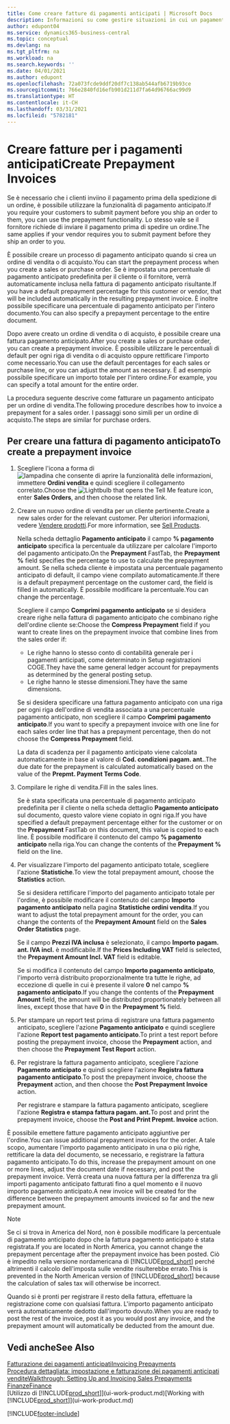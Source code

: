```yaml
---
title: Come creare fatture di pagamenti anticipati | Microsoft Docs
description: Informazioni su come gestire situazioni in cui un pagamento anticipato viene richiesto ai clienti o dal fornitore.
author: edupont04
ms.service: dynamics365-business-central
ms.topic: conceptual
ms.devlang: na
ms.tgt_pltfrm: na
ms.workload: na
ms.search.keywords: ''
ms.date: 04/01/2021
ms.author: edupont
ms.openlocfilehash: 72a073fcde9ddf20df7c138ab544afb6719b93ce
ms.sourcegitcommit: 766e2840fd16efb901d211d7fa64d96766ac99d9
ms.translationtype: HT
ms.contentlocale: it-CH
ms.lasthandoff: 03/31/2021
ms.locfileid: "5782181"
---
```

# <a name="create-prepayment-invoices"></a><span data-ttu-id="757ac-103">Creare fatture per i pagamenti anticipati</span><span class="sxs-lookup"><span data-stu-id="757ac-103">Create Prepayment Invoices</span></span>

<span data-ttu-id="757ac-104">Se è necessario che i clienti inviino il pagamento prima della spedizione di un ordine, è possibile utilizzare la funzionalità di pagamento anticipato.</span><span class="sxs-lookup"><span data-stu-id="757ac-104">If you require your customers to submit payment before you ship an order to them, you can use the prepayment functionality.</span></span> <span data-ttu-id="757ac-105">Lo stesso vale se il fornitore richiede di inviare il pagamento prima di spedire un ordine.</span><span class="sxs-lookup"><span data-stu-id="757ac-105">The same applies if your vendor requires you to submit payment before they ship an order to you.</span></span>  

<span data-ttu-id="757ac-106">È possibile creare un processo di pagamento anticipato quando si crea un ordine di vendita o di acquisto.</span><span class="sxs-lookup"><span data-stu-id="757ac-106">You can start the prepayment process when you create a sales or purchase order.</span></span> <span data-ttu-id="757ac-107">Se è impostata una percentuale di pagamento anticipato predefinita per il cliente o il fornitore, verrà automaticamente inclusa nella fattura di pagamento anticipato risultante.</span><span class="sxs-lookup"><span data-stu-id="757ac-107">If you have a default prepayment percentage for this customer or vendor, that will be included automatically in the resulting prepayment invoice.</span></span> <span data-ttu-id="757ac-108">È inoltre possibile specificare una percentuale di pagamento anticipato per l'intero documento.</span><span class="sxs-lookup"><span data-stu-id="757ac-108">You can also specify a prepayment percentage to the entire document.</span></span>

<span data-ttu-id="757ac-109">Dopo avere creato un ordine di vendita o di acquisto, è possibile creare una fattura pagamento anticipato.</span><span class="sxs-lookup"><span data-stu-id="757ac-109">After you create a sales or purchase order, you can create a prepayment invoice.</span></span> <span data-ttu-id="757ac-110">È possibile utilizzare le percentuali di default per ogni riga di vendita o di acquisto oppure rettificare l'importo come necessario.</span><span class="sxs-lookup"><span data-stu-id="757ac-110">You can use the default percentages for each sales or purchase line, or you can adjust the amount as necessary.</span></span> <span data-ttu-id="757ac-111">È ad esempio possibile specificare un importo totale per l'intero ordine.</span><span class="sxs-lookup"><span data-stu-id="757ac-111">For example, you can specify a total amount for the entire order.</span></span>  

<span data-ttu-id="757ac-112">La procedura seguente descrive come fatturare un pagamento anticipato per un ordine di vendita.</span><span class="sxs-lookup"><span data-stu-id="757ac-112">The following procedure describes how to invoice a prepayment for a sales order.</span></span> <span data-ttu-id="757ac-113">I passaggi sono simili per un ordine di acquisto.</span><span class="sxs-lookup"><span data-stu-id="757ac-113">The steps are similar for purchase orders.</span></span>  

## <a name="to-create-a-prepayment-invoice"></a><span data-ttu-id="757ac-114">Per creare una fattura di pagamento anticipato</span><span class="sxs-lookup"><span data-stu-id="757ac-114">To create a prepayment invoice</span></span>

1. <span data-ttu-id="757ac-115">Scegliere l'icona a forma di ![lampadina che consente di aprire la funzionalità delle informazioni](media/ui-search/search_small.png "Informazioni sull'operazione che si desidera eseguire"), immettere **Ordini vendita** e quindi scegliere il collegamento correlato.</span><span class="sxs-lookup"><span data-stu-id="757ac-115">Choose the ![Lightbulb that opens the Tell Me feature](media/ui-search/search_small.png "Tell me what you want to do") icon, enter **Sales Orders**, and then choose the related link.</span></span>  
2. <span data-ttu-id="757ac-116">Creare un nuovo ordine di vendita per un cliente pertinente.</span><span class="sxs-lookup"><span data-stu-id="757ac-116">Create a new sales order for the relevant customer.</span></span> <span data-ttu-id="757ac-117">Per ulteriori informazioni, vedere [Vendere prodotti](sales-how-sell-products.md).</span><span class="sxs-lookup"><span data-stu-id="757ac-117">For more information, see [Sell Products](sales-how-sell-products.md).</span></span>  

    <span data-ttu-id="757ac-118">Nella scheda dettaglio **Pagamento anticipato** il campo **% pagamento anticipato** specifica la percentuale da utilizzare per calcolare l'importo del pagamento anticipato.</span><span class="sxs-lookup"><span data-stu-id="757ac-118">On the **Prepayment** FastTab, the **Prepayment %** field specifies the percentage to use to calculate the prepayment amount.</span></span> <span data-ttu-id="757ac-119">Se nella scheda cliente è impostata una percentuale pagamento anticipato di default, il campo viene compilato automaticamente.</span><span class="sxs-lookup"><span data-stu-id="757ac-119">If there is a default prepayment percentage on the customer card, the field is filled in automatically.</span></span> <span data-ttu-id="757ac-120">È possibile modificare la percentuale.</span><span class="sxs-lookup"><span data-stu-id="757ac-120">You can change the percentage.</span></span> <!--This percentage is applied to lines where the item on that line does not already specify a prepayment percentage. The prepayment percentage is only copied from the header to lines that do not copy the default prepayment percentage from the item.-->  

    <span data-ttu-id="757ac-121">Scegliere il campo **Comprimi pagamento anticipato** se si desidera creare righe nella fattura di pagamento anticipato che combinano righe dell'ordine cliente se:</span><span class="sxs-lookup"><span data-stu-id="757ac-121">Choose the **Compress Prepayment** field if you want to create lines on the prepayment invoice that combine lines from the sales order if:</span></span>  

    - <span data-ttu-id="757ac-122">Le righe hanno lo stesso conto di contabilità generale per i pagamenti anticipati, come determinato in Setup registrazioni COGE.</span><span class="sxs-lookup"><span data-stu-id="757ac-122">They have the same general ledger account for prepayments as determined by the general posting setup.</span></span>  
    - <span data-ttu-id="757ac-123">Le righe hanno le stesse dimensioni.</span><span class="sxs-lookup"><span data-stu-id="757ac-123">They have the same dimensions.</span></span>  

    <span data-ttu-id="757ac-124">Se si desidera specificare una fattura pagamento anticipato con una riga per ogni riga dell'ordine di vendita associata a una percentuale pagamento anticipato, non scegliere il campo **Comprimi pagamento anticipato**.</span><span class="sxs-lookup"><span data-stu-id="757ac-124">If you want to specify a prepayment invoice with one line for each sales order line that has a prepayment percentage, then do not choose the **Compress Prepayment** field.</span></span>  

    <span data-ttu-id="757ac-125">La data di scadenza per il pagamento anticipato viene calcolata automaticamente in base al valore di **Cod. condizioni pagam. ant.**.</span><span class="sxs-lookup"><span data-stu-id="757ac-125">The due date for the prepayment is calculated automatically based on the value of the **Prepmt. Payment Terms Code**.</span></span>

3. <span data-ttu-id="757ac-126">Compilare le righe di vendita.</span><span class="sxs-lookup"><span data-stu-id="757ac-126">Fill in the sales lines.</span></span>  

    <span data-ttu-id="757ac-127">Se è stata specificata una percentuale di pagamento anticipato predefinita per il cliente o nella scheda dettaglio **Pagamento anticipato** sul documento, questo valore viene copiato in ogni riga.</span><span class="sxs-lookup"><span data-stu-id="757ac-127">If you have specified a default prepayment percentage either for the customer or on the **Prepayment** FastTab on this document, this value is copied to each line.</span></span> <span data-ttu-id="757ac-128">È possibile modificare il contenuto del campo **% pagamento anticipato** nella riga.</span><span class="sxs-lookup"><span data-stu-id="757ac-128">You can change the contents of the **Prepayment %** field on the line.</span></span>  

4. <span data-ttu-id="757ac-129">Per visualizzare l'importo del pagamento anticipato totale, scegliere l'azione **Statistiche**.</span><span class="sxs-lookup"><span data-stu-id="757ac-129">To view the total prepayment amount, choose the **Statistics** action.</span></span>

    <span data-ttu-id="757ac-130">Se si desidera rettificare l'importo del pagamento anticipato totale per l'ordine, è possibile modificare il contenuto del campo **Importo pagamento anticipato** nella pagina **Statistiche ordini vendita**.</span><span class="sxs-lookup"><span data-stu-id="757ac-130">If you want to adjust the total prepayment amount for the order, you can change the contents of the **Prepayment Amount** field on the **Sales Order Statistics** page.</span></span>  

    <span data-ttu-id="757ac-131">Se il campo **Prezzi IVA inclusa** è selezionato, il campo **Importo pagam. ant. IVA incl.** è modificabile.</span><span class="sxs-lookup"><span data-stu-id="757ac-131">If the **Prices Including VAT** field is selected, the **Prepayment Amount Incl. VAT** field is editable.</span></span>  

    <span data-ttu-id="757ac-132">Se si modifica il contenuto del campo **Importo pagamento anticipato**, l'importo verrà distribuito proporzionalmente tra tutte le righe, ad eccezione di quelle in cui è presente il valore **0** nel campo **% pagamento anticipato**.</span><span class="sxs-lookup"><span data-stu-id="757ac-132">If you change the contents of the **Prepayment Amount** field, the amount will be distributed proportionately between all lines, except those that have **0** in the **Prepayment %** field.</span></span>  

5. <span data-ttu-id="757ac-133">Per stampare un report test prima di registrare una fattura pagamento anticipato, scegliere l'azione **Pagamento anticipato** e quindi scegliere l'azione **Report test pagamento anticipato**.</span><span class="sxs-lookup"><span data-stu-id="757ac-133">To print a test report before posting the prepayment invoice, choose the **Prepayment** action, and then choose the **Prepayment Test Report** action.</span></span>  
6. <span data-ttu-id="757ac-134">Per registrare la fattura pagamento anticipato, scegliere l'azione **Pagamento anticipato** e quindi scegliere l'azione **Registra fattura pagamento anticipato**.</span><span class="sxs-lookup"><span data-stu-id="757ac-134">To post the prepayment invoice, choose the **Prepayment** action, and then choose the **Post Prepayment Invoice** action.</span></span>  

    <span data-ttu-id="757ac-135">Per registrare e stampare la fattura pagamento anticipato, scegliere l'azione **Registra e stampa fattura pagam. ant.**</span><span class="sxs-lookup"><span data-stu-id="757ac-135">To post and print the prepayment invoice, choose the **Post and Print Prepmt. Invoice** action.</span></span>  

<span data-ttu-id="757ac-136">È possibile emettere fatture pagamento anticipato aggiuntive per l'ordine.</span><span class="sxs-lookup"><span data-stu-id="757ac-136">You can issue additional prepayment invoices for the order.</span></span> <span data-ttu-id="757ac-137">A tale scopo, aumentare l'importo pagamento anticipato in una o più righe, rettificare la data del documento, se necessario, e registrare la fattura pagamento anticipato.</span><span class="sxs-lookup"><span data-stu-id="757ac-137">To do this, increase the prepayment amount on one or more lines, adjust the document date if necessary, and post the prepayment invoice.</span></span> <span data-ttu-id="757ac-138">Verrà creata una nuova fattura per la differenza tra gli importi pagamento anticipato fatturati fino a quel momento e il nuovo importo pagamento anticipato.</span><span class="sxs-lookup"><span data-stu-id="757ac-138">A new invoice will be created for the difference between the prepayment amounts invoiced so far and the new prepayment amount.</span></span>  

> [!NOTE]  
> <span data-ttu-id="757ac-139">Se ci si trova in America del Nord, non è possibile modificare la percentuale di pagamento anticipato dopo che la fattura pagamento anticipato è stata registrata.</span><span class="sxs-lookup"><span data-stu-id="757ac-139">If you are located in North America, you cannot change the prepayment percentage after the prepayment invoice has been posted.</span></span> <span data-ttu-id="757ac-140">Ciò è impedito nella versione nordamericana di [!INCLUDE[prod_short](includes/prod_short.md)] perché altrimenti il calcolo dell'imposta sulle vendite risulterebbe errato.</span><span class="sxs-lookup"><span data-stu-id="757ac-140">This is prevented in the North American version of [!INCLUDE[prod_short](includes/prod_short.md)] because the calculation of sales tax will otherwise be incorrect.</span></span>  

 <span data-ttu-id="757ac-141">Quando si è pronti per registrare il resto della fattura, effettuare la registrazione come con qualsiasi fattura. L'importo pagamento anticipato verrà automaticamente dedotto dall'importo dovuto.</span><span class="sxs-lookup"><span data-stu-id="757ac-141">When you are ready to post the rest of the invoice, post it as you would post any invoice, and the prepayment amount will automatically be deducted from the amount due.</span></span>  

## <a name="see-also"></a><span data-ttu-id="757ac-142">Vedi anche</span><span class="sxs-lookup"><span data-stu-id="757ac-142">See Also</span></span>

[<span data-ttu-id="757ac-143">Fatturazione dei pagamenti anticipati</span><span class="sxs-lookup"><span data-stu-id="757ac-143">Invoicing Prepayments</span></span>](finance-invoice-prepayments.md)  
[<span data-ttu-id="757ac-144">Procedura dettagliata: impostazione e fatturazione dei pagamenti anticipati vendite</span><span class="sxs-lookup"><span data-stu-id="757ac-144">Walkthrough: Setting Up and Invoicing Sales Prepayments</span></span>](walkthrough-setting-up-and-invoicing-sales-prepayments.md)  
[<span data-ttu-id="757ac-145">Finanze</span><span class="sxs-lookup"><span data-stu-id="757ac-145">Finance</span></span>](finance.md)  
<span data-ttu-id="757ac-146">[Utilizzo di [!INCLUDE[prod_short](includes/prod_short.md)]](ui-work-product.md)</span><span class="sxs-lookup"><span data-stu-id="757ac-146">[Working with [!INCLUDE[prod_short](includes/prod_short.md)]](ui-work-product.md)</span></span>


[!INCLUDE[footer-include](includes/footer-banner.md)]